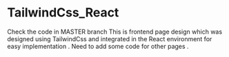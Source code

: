 # TailwindCss_React
Check the code in MASTER branch
This is  frontend page design which was designed using TailwindCss and integrated in the React environment for easy implementation . Need to add some code for other pages .
